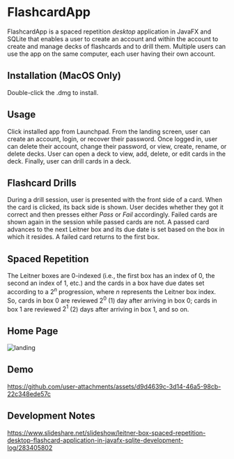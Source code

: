 # FlashcardApp

FlashcardApp is a spaced repetition *desktop* application in JavaFX and SQLite that enables a user to create an account and within the account to create and manage decks of flashcards and to drill them. Multiple users can use the app on the same computer, each user having their own account.

## Installation (MacOS Only)

Double-click the .dmg to install.

## Usage

Click installed app from Launchpad. From the landing screen, user can create an account, login, or recover their password.
Once logged in, user can delete their account, change their password, or view, create, rename, or delete decks.
User can open a deck to view, add, delete, or edit cards in the deck. Finally, user can drill cards in a deck.

## Flashcard Drills

During a drill session, user is presented with the front side of a card. When the card is clicked, its back side is shown. User decides whether they got it correct and then presses either *Pass* or *Fail* accordingly. Failed cards are shown again in the session while passed cards are not. A passed card advances to the next Leitner box and its due date is set based on the box in which it resides. A failed card returns to the first box.

## Spaced Repetition

The Leitner boxes are 0-indexed (i.e., the first box has an index of 0, the second an index of 1, etc.) and the cards in a box have due dates set according to a $2^n$ progression, where *n* represents the Leitner box index. So, cards in box 0 are reviewed $2^0$ (1) day after arriving in box 0; cards in box 1 are reviewed $2^1$ (2) days after arriving in box 1, and so on.

## Home Page

![landing](https://github.com/user-attachments/assets/ee7084ca-a6f2-4587-871b-2077c0fac8af)

## Demo

https://github.com/user-attachments/assets/d9d4639c-3d14-46a5-98cb-22c348ede57c

## Development Notes

https://www.slideshare.net/slideshow/leitner-box-spaced-repetition-desktop-flashcard-application-in-javafx-sqlite-development-log/283405802

